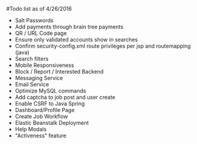 #Todo list as of 4/26/2016

* Salt Passwords
* Add payments through brain tree payments
* QR / URL Code page
* Ensure only validated accounts show in searches
* Confirm security-config.xml route privileges per jsp and routemapping (java)
* Search filters
* Mobile Responsiveness
* Block / Report / Interested Backend
* Messaging Service
* Email Service
* Optimize MySQL commands
* Add captcha to job post and user create
* Enable CSRF to Java Spring
* Dashboard/Profile Page
* Create Job Workflow
* Elastic Beanstalk Deployment
* Help Modals
* "Activeness" feature
